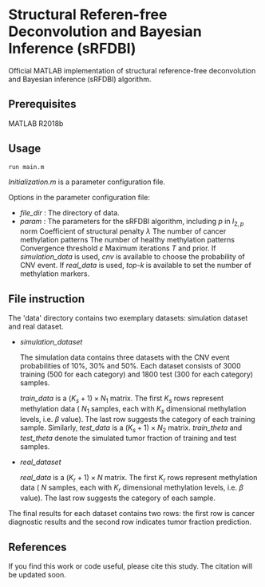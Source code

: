 # Structural Referen-free Deconvolution and Bayesian Inference (sRFDBI)

Official MATLAB implementation of structural reference-free deconvolution and Bayesian inference (sRFDBI) algorithm.


## Prerequisites

MATLAB R2018b

## Usage
```
run main.m
```
*Initialization.m* is a parameter configuration file.

Options in the parameter configuration file:
+ *file_dir* : The directory of data. 
+ *param* : The parameters for the sRFDBI algorithm, including $p$ in $l_{2,p}$ norm 
Coefficient of structural penalty $\lambda$ 
The number of cancer methylation patterns 
The number of healthy methylation patterns 
Convergence threshold $\varepsilon$ 
Maximum iterations $T$ and prior. 
If *simulation_data* is used, *cnv* is available to choose the probability of CNV event.
If *real_data* is used, *top-k* is available to set the number of methylation markers.

## File instruction

The 'data' directory contains two exemplary datasets: simulation dataset and real dataset.

+ *simulation_dataset*

  The simulation data contains three datasets with the CNV event probabilities of 10%, 30% and 50%. Each dataset consists of 3000 training (500 for each category) and 1800 test (300 for each category) samples. 

  *train_data* is a $(K_s+1) \times N_1$ matrix. The first $K_s$ rows represent methylation data ( $N_1$ samples, each with $K_s$ dimensional methylation levels, i.e. $\beta$ value). The last row suggests the category of each training sample. Similarly, *test_data* is a $(K_s+1) \times N_2$ matrix. *train_theta* and *test_theta* denote the simulated tumor fraction of training and test samples.

+ *real_dataset*
  
  *real_data* is a $(K_r+1) \times N$ matrix. The first $K_r$ rows represent methylation data ( $N$ samples, each with $K_r$ dimensional methylation levels, i.e. $\beta$ value). The last row suggests the category of each sample.

The final results for each dataset contains two rows: the first row is cancer diagnostic results and the second row indicates tumor fraction prediction.

## References
If you find this work or code useful, please cite this study. The citation will be updated soon.


